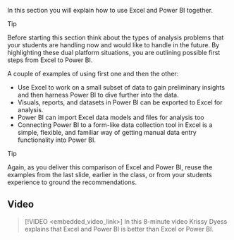In this section you will explain how to use Excel and Power BI together.

> [!TIP]
> Before starting this section think about the types of analysis problems that your students are handling now and would like to handle in the future. By highlighting these dual platform situations, you are outlining possible first steps from Excel to Power BI.

A couple of examples of using first one and then the other:
- Use Excel to work on a small subset of data to gain preliminary insights and then harness Power BI to dive further into the data. 
- Visuals, reports, and datasets in Power BI can be exported to Excel for analysis. 
- Power BI can import Excel data models and files for analysis too
- Connecting Power BI to a form-like data collection tool in Excel is a simple, flexible, and familiar way of getting manual data entry functionality into Power BI. 

> [!TIP]
> Again, as you deliver this comparison of Excel and Power BI, reuse the examples from the last slide, earlier in the class, or from your students experience to ground the recommendations.

## Video
> [!VIDEO <embedded_video_link>] In this 8-minute video Krissy Dyess explains that Excel and Power BI is better than Excel or Power BI. 
